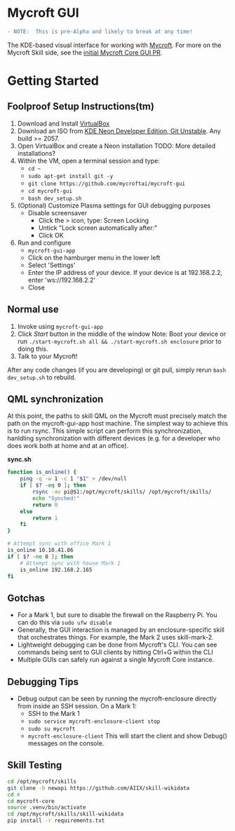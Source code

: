 Mycroft GUI 
===========
```diff
- NOTE:  This is pre-Alpha and likely to break at any time!
```

The KDE-based visual interface for working with [Mycroft](https://github.com/MycroftAI/mycroft-core).  For more on the Mycroft Skill side, see the [initial Mycroft Core GUI PR](https://github.com/MycroftAI/mycroft-core/pull/1899).



# Getting Started

## Foolproof Setup Instructions(tm)

1) Download and Install [VirtualBox](https://www.virtualbox.org/wiki/Downloads)
2) Download an ISO from [KDE Neon Developer Edition, Git Unstable](https://neon.kde.org/download).  Any build >= 2057.
3) Open VirtualBox and create a Neon installation
   TODO: More detailed installations?
4) Within the VM, open a terminal session and type:
   * ```cd ~```
   * ```sudo apt-get install git -y```
   * ```git clone https://github.com/mycroftai/mycroft-gui```
   * ```cd mycroft-gui```
   * ```bash dev_setup.sh```
5) (Optional) Customize Plasma settings for GUI debugging purposes
   * Disable screensaver
     - Click the > icon, type: Screen Locking
     - Untick "Lock screen automatically after:"
     - Click OK
6) Run and configure
   * ```mycroft-gui-app```
   * Click on the hamburger menu in the lower left
   * Select 'Settings'
   * Enter the IP address of your device.  If your device is at 192.168.2.2, enter 'ws://192.168.2.2'
   * Close

## Normal use

1) Invoke using ```mycroft-gui-app```
2) Click *Start* button in the middle of the window
     Note: Boot your device or run ```./start-mycroft.sh all && ./start-mycroft.sh enclosure``` prior to doing this.
3) Talk to your Mycroft!

After any code changes (if you are developing) or git pull, simply rerun ```bash dev_setup.sh``` to rebuild.


## QML synchronization

At this point, the paths to skill QML on the Mycroft must precisely match the path on the mycroft-gui-app host machine.  The
simplest way to achieve this is to run rsync.  This simple script can perform this synchronization, hanldling synchronization
with different devices (e.g. for a developer who does work both at home and at an office).

**sync.sh**
```bash
function is_online() {
    ping -q -w 1 -c 1 "$1" > /dev/null
    if [ $? -eq 0 ]; then
        rsync -av pi@$1:/opt/mycroft/skills/ /opt/mycroft/skills/
        echo "Synched!"
        return 0
    else
        return 1
    fi
}

# Attempt sync with office Mark 1
is_online 10.10.41.86
if [ $? -ne 0 ]; then
    # Attempt sync with house Mark 1
    is_online 192.168.2.165
fi
```

## Gotchas

* For a Mark 1, but sure to disable the firewall on the Raspberry Pi.  You can do this via ```sudo ufw disable```
* Generally, the GUI interaction is managed by an enclosure-specific skill that orchestrates things.  For example, the Mark 2 uses skill-mark-2.
* Lightweight debugging can be done from Mycroft's CLI.  You can see commands being sent to GUI clients by hitting Ctrl+G within the CLI
* Multiple GUIs can safely run against a single Mycroft Core instance.

## Debugging Tips

* Debug output can be seen by running the mycroft-enclosure directly from inside an SSH session.  On a Mark 1:
  - SSH to the Mark 1
  - ```sudo service mycroft-enclosure-client stop```
  - ```sudo su mycroft```
  - ```mycroft-enclosure-client```
  This will start the client and show Debug() messages on the console.


## Skill Testing

```bash
cd /opt/mycroft/skills
git clone -b newapi https://github.com/AIIX/skill-wikidata
cd #
cd mycroft-core
source .venv/bin/activate
cd /opt/mycroft/skills/skill-wikidata
pip install -r requirements.txt
```
